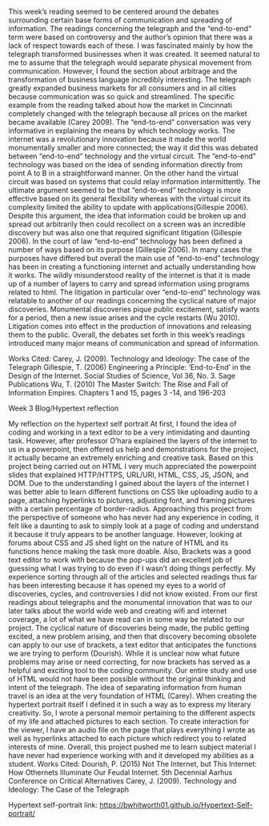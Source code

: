 This week’s reading seemed to be centered around the debates surrounding certain base forms of communication and spreading of information. The readings concerning the telegraph and the “end-to-end” term were based on controversy and the author’s opinion that there was a lack of respect towards each of these. I was fascinated mainly by how the telegraph transformed businesses when it was created. 
It seemed natural to me to assume that the telegraph would separate physical movement from communication. However, I found the section about arbitrage and the transformation of business language incredibly interesting. The telegraph greatly expanded business markets for all consumers and in all cities because communication was so quick and streamlined. The specific example from the reading talked about how the market in Cincinnati completely changed with the telegraph because all prices on the market became available (Carey 2009). 
The “end-to-end” conversation was very informative in explaining the means by which technology works. The internet was a revolutionary innovation because it made the world monumentally smaller and more connected; the way it did this was debated between “end-to-end” technology and the virtual circuit. The “end-to-end” technology was based on the idea of sending information directly from point A to B in a straightforward manner. On the other hand the virtual circuit was based on systems that could relay information intermittently. The ultimate argument seemed to be that “end-to-end” technology is more effective based on its general flexibility whereas with the virtual circuit its complexity limited the ability to update with applications(Gillespie 2006). Despite this argument, the idea that information could be broken up and spread out arbitrarily then could recollect on a screen was an incredible discovery but was also one that required significant litigation (Gillespie 2006). 
In the court of law “end-to-end” technology has been defined a number of ways based on its purpose (Gillespie 2006). In many cases the purposes have differed but overall the main use of “end-to-end” technology has been in creating a functioning internet and actually understanding how it works. The wildly misunderstood reality of the internet is that it is made up of a number of layers to carry and spread information using programs related to html. The litigation in particular over “end-to-end” technology was relatable to another of our readings concerning the cyclical nature of major discoveries. Monumental discoveries pique public excitement, satisfy wants for a period, then a new issue arises and the cycle restarts (Wu 2010). Litigation comes into effect in the production of innovations and releasing them to the public. Overall, the debates set forth in this week’s readings introduced many major means of communication and spread of information. 

Works Cited:
Carey, J. (2009). Technology and Ideology: The case of the Telegraph
Gillespie, T. (2006) Engineering a Principle: ‘End-to-End’ in the Design of the Internet. Social Studies of Science, Vol 36, No. 3. Sage Publications
Wu, T. (2010) The Master Switch: The Rise and Fall of Information Empires. Chapters 1 and 15, pages 3 -14, and 196-203

Week 3 Blog/Hypertext reflection

My reflection on the hypertext self portrait At first, I found the idea of coding and working in a text editor to be a very intimidating and daunting task. However, after professor O’hara explained the layers of the internet to us in a powerpoint, then offered us help and demonstrations for the project, it actually became an extremely enriching and creative task. Based on this project being carried out on HTML I very much appreciated the powerpoint slides that explained HTTP/HTTPS, URL/URI, HTML, CSS, JS, JSON, and DOM. Due to the understanding I gained about the layers of the internet I was better able to learn different functions on CSS like uploading audio to a page, attaching hyperlinks to pictures, adjusting font, and framing pictures with a certain percentage of border-radius. Approaching this project from the perspective of someone who has never had any experience in coding, it felt like a daunting to ask to simply look at a page of coding and understand it because it truly appears to be another language. However, looking at forums about CSS and JS shed light on the nature of HTML and its functions hence making the task more doable. Also, Brackets was a good text editor to work with because the pop-ups did an excellent job of guessing what I was trying to do even if I wasn’t doing things perfectly. My experience sorting through all of the articles and selected readings thus far has been interesting because it has opened my eyes to a world of discoveries, cycles, and controversies I did not know existed. From our first readings about telegraphs and the monumental innovation that was to our later talks about the world wide web and creating wifi and internet coverage, a lot of what we have read can in some way be related to our project. The cyclical nature of discoveries being made, the public getting excited, a new problem arising, and then that discovery becoming obsolete can apply to our use of brackets, a text editor that anticipates the functions we are trying to perform (Dourish). While it is unclear now what future problems may arise or need correcting, for now brackets has served as a helpful and exciting tool to the coding community. Our entire study and use of HTML would not have been possible without the original thinking and intent of the telegraph. The idea of separating information from human travel is an idea at the very foundation of HTML (Carey). When creating the hypertext portrait itself I defined it in such a way as to express my literary creativity. So, I wrote a personal memoir pertaining to the different aspects of my life and attached pictures to each section. To create interaction for the viewer, I have an audio file on the page that plays everything I wrote as well as hyperlinks attached to each picture which redirect you to related interests of mine. Overall, this project pushed me to learn subject material I have never had experience working with and it developed my abilities as a student. 
Works Cited: Dourish, P. (2015) Not The Internet, but This Internet: How Othernets Illuminate Our Feudal Internet. 5th Decennial Aarhus Conference on Critical Alternatives Carey, J. (2009). Technology and Ideology: The Case of the Telegraph

Hypertext self-portrait link: https://bwhitworth01.github.io/Hypertext-Self-portrait/
